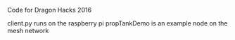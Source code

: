 Code for Dragon Hacks 2016

client.py runs on the raspberry pi
propTankDemo is an example node on the mesh network